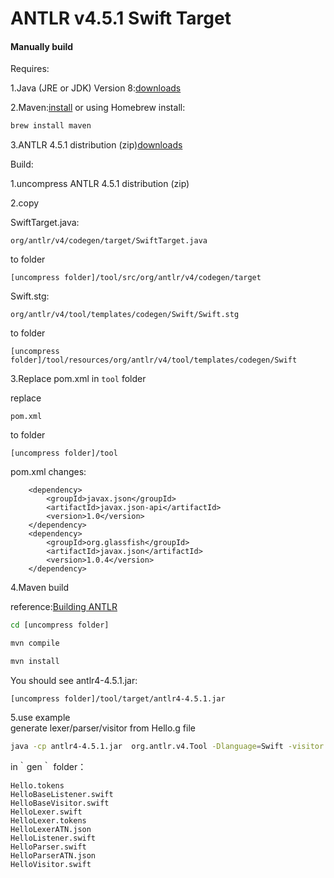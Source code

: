 
# ANTLR v4.5.1 Swift Target

#### Manually build
Requires:

1.Java (JRE or JDK) Version 8:[downloads](http://www.oracle.com/technetwork/java/javase/downloads/index.html)

2.Maven:[install](https://maven.apache.org/install.html) or using Homebrew install:

```bash
brew install maven
```

3.ANTLR 4.5.1 distribution (zip)[downloads](https://github.com/antlr/antlr4/archive/4.5.1.zip)

Build:

1.uncompress ANTLR 4.5.1 distribution (zip) 

2.copy

SwiftTarget.java:

```
org/antlr/v4/codegen/target/SwiftTarget.java
```
to folder

```
[uncompress folder]/tool/src/org/antlr/v4/codegen/target
```

Swift.stg:

```
org/antlr/v4/tool/templates/codegen/Swift/Swift.stg
```
to folder

```
[uncompress folder]/tool/resources/org/antlr/v4/tool/templates/codegen/Swift
```

3.Replace pom.xml in `tool` folder

replace

```
pom.xml
```
to folder

```
[uncompress folder]/tool
```

pom.xml changes:

```
    <dependency>
        <groupId>javax.json</groupId>
        <artifactId>javax.json-api</artifactId>
        <version>1.0</version>
    </dependency>
    <dependency>
        <groupId>org.glassfish</groupId>
        <artifactId>javax.json</artifactId>
        <version>1.0.4</version>
    </dependency>
``` 
4.Maven build

reference:[Building ANTLR](https://github.com/antlr/antlr4/blob/master/doc/building-antlr.md)

```bash
cd [uncompress folder] 
```

```bash 
mvn compile  
```

```bash 
mvn install  
```

You should see antlr4-4.5.1.jar:

```
[uncompress folder]/tool/target/antlr4-4.5.1.jar
```

5.use example  
generate lexer/parser/visitor from Hello.g file

```bash
java -cp antlr4-4.5.1.jar  org.antlr.v4.Tool -Dlanguage=Swift -visitor -o gen Hello.g4
```

in｀gen｀ folder：

``` 
Hello.tokens
HelloBaseListener.swift
HelloBaseVisitor.swift
HelloLexer.swift
HelloLexer.tokens
HelloLexerATN.json
HelloListener.swift
HelloParser.swift
HelloParserATN.json
HelloVisitor.swift 
```
